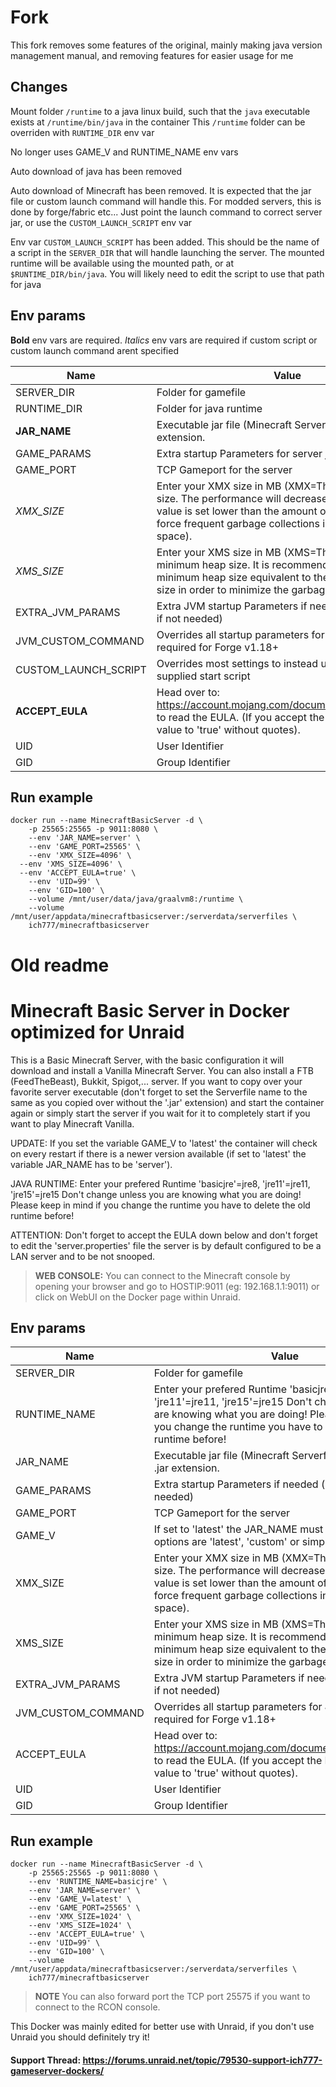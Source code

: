 # Fork
This fork removes some features of the original, mainly making java version management manual, and removing features for easier usage for me

## Changes
Mount folder `/runtime` to a java linux build, such that the `java` executable exists at `/runtime/bin/java` in the container
This `/runtime` folder can be overriden with `RUNTIME_DIR` env var

No longer uses GAME_V and RUNTIME_NAME env vars

Auto download of java has been removed

Auto download of Minecraft has been removed. It is expected that the jar file or custom launch command will handle this.
For modded servers, this is done by forge/fabric etc... Just point the launch command to correct server jar, or use the `CUSTOM_LAUNCH_SCRIPT` env var

Env var `CUSTOM_LAUNCH_SCRIPT` has been added. This should be the name of a script in the `SERVER_DIR` that will handle launching the server. The mounted runtime will be available using the mounted path, or at `$RUNTIME_DIR/bin/java`. You will likely need to edit the script to use that path for java

## Env params
**Bold** env vars are required.
*Italics* env vars are required if custom script or custom launch command arent specified

| Name | Value | Example |
| --- | --- | --- |
| SERVER_DIR | Folder for gamefile | /serverdata/serverfiles |
| RUNTIME_DIR | Folder for java runtime | /runtime |
| **JAR_NAME** | Executable jar file (Minecraft Serverfile) without the .jar extension. | server |
| GAME_PARAMS | Extra startup Parameters for server jar file | empty |
| GAME_PORT | TCP Gameport for the server | 25565 |
| *XMX_SIZE* | Enter your XMX size in MB (XMX=The maximum heap size. The performance will decrease if the max heap value is set lower than the amount of live data. It will force frequent garbage collections in order to free up space). | 1024 |
| *XMS_SIZE* | Enter your XMS size in MB (XMS=The initial and minimum heap size. It is recommended to set the minimum heap size equivalent to the maximum heap size in order to minimize the garbage collection). | 1024 |
| EXTRA_JVM_PARAMS | Extra JVM startup Parameters if needed (leave empty if not needed) | empty |
| JVM_CUSTOM_COMMAND | Overrides all startup parameters for JVM like it is required for Forge v1.18+ | empty |
| CUSTOM_LAUNCH_SCRIPT | Overrides most settings to instead use a custom supplied start script | empty |
| **ACCEPT_EULA** | Head over to: https://account.mojang.com/documents/minecraft_eula to read the EULA. (If you accept the EULA change the value to 'true' without quotes). | true |
| UID | User Identifier | 99 |
| GID | Group Identifier | 100 |

## Run example
```
docker run --name MinecraftBasicServer -d \
	-p 25565:25565 -p 9011:8080 \
	--env 'JAR_NAME=server' \
	--env 'GAME_PORT=25565' \
	--env 'XMX_SIZE=4096' \
  --env 'XMS_SIZE=4096' \
  --env 'ACCEPT_EULA=true' \
	--env 'UID=99' \
	--env 'GID=100' \
	--volume /mnt/user/data/java/graalvm8:/runtime \
	--volume /mnt/user/appdata/minecraftbasicserver:/serverdata/serverfiles \
	ich777/minecraftbasicserver
```

# Old readme

# Minecraft Basic Server in Docker optimized for Unraid
This is a Basic Minecraft Server, with the basic configuration it will download and install a Vanilla Minecraft Server. You can also install a FTB (FeedTheBeast), Bukkit, Spigot,... server.
If you want to copy over your favorite server executable (don't forget to set the Serverfile name to the same as you copied over without the '.jar' extension) and start the container again or simply start the server if you wait for it to completely start if you want to play Minecraft Vanilla.

UPDATE: If you set the variable GAME_V to 'latest' the container will check on every restart if there is a newer version available (if set to 'latest' the variable JAR_NAME has to be 'server').

JAVA RUNTIME: Enter your prefered Runtime 'basicjre'=jre8, 'jre11'=jre11, 'jre15'=jre15 Don't change unless you are knowing what you are doing! Please keep in mind if you change the runtime you have to delete the old runtime before!

ATTENTION: Don't forget to accept the EULA down below and don't forget to edit the 'server.properties' file the server is by default configured to be a LAN server and to be not snooped.

>**WEB CONSOLE:** You can connect to the Minecraft console by opening your browser and go to HOSTIP:9011 (eg: 192.168.1.1:9011) or click on WebUI on the Docker page within Unraid.

## Env params
| Name | Value | Example |
| --- | --- | --- |
| SERVER_DIR | Folder for gamefile | /serverdata/serverfiles |
| RUNTIME_NAME | Enter your prefered Runtime 'basicjre'=jre8, 'jre11'=jre11, 'jre15'=jre15 Don't change unless you are knowing what you are doing! Please keep in mind if you change the runtime you have to delete the old runtime before! | basicjre |
| JAR_NAME | Executable jar file (Minecraft Serverfile) withouat the .jar extension. | server |
| GAME_PARAMS | Extra startup Parameters if needed (leave empty if not needed) | empty |
| GAME_PORT | TCP Gameport for the server | 25565 |
| GAME_V | If set to 'latest' the JAR_NAME must be 'server' valid options are 'latest', 'custom' or simply leave empty | latest |
| XMX_SIZE | Enter your XMX size in MB (XMX=The maximum heap size. The performance will decrease if the max heap value is set lower than the amount of live data. It will force frequent garbage collections in order to free up space). | 1024 |
| XMS_SIZE | Enter your XMS size in MB (XMS=The initial and minimum heap size. It is recommended to set the minimum heap size equivalent to the maximum heap size in order to minimize the garbage collection). | 1024 |
| EXTRA_JVM_PARAMS | Extra JVM startup Parameters if needed (leave empty if not needed) | empty |
| JVM_CUSTOM_COMMAND | Overrides all startup parameters for JVM like it is required for Forge v1.18+ | empty |
| ACCEPT_EULA | Head over to: https://account.mojang.com/documents/minecraft_eula to read the EULA. (If you accept the EULA change the value to 'true' without quotes). | true |
| UID | User Identifier | 99 |
| GID | Group Identifier | 100 |

## Run example
```
docker run --name MinecraftBasicServer -d \
	-p 25565:25565 -p 9011:8080 \
	--env 'RUNTIME_NAME=basicjre' \
	--env 'JAR_NAME=server' \
	--env 'GAME_V=latest' \
	--env 'GAME_PORT=25565' \
	--env 'XMX_SIZE=1024' \
    --env 'XMS_SIZE=1024' \
    --env 'ACCEPT_EULA=true' \
	--env 'UID=99' \
	--env 'GID=100' \
	--volume /mnt/user/appdata/minecraftbasicserver:/serverdata/serverfiles \
	ich777/minecraftbasicserver
```
>**NOTE** You can also forward port the TCP port 25575 if you want to connect to the RCON console.


This Docker was mainly edited for better use with Unraid, if you don't use Unraid you should definitely try it!

#### Support Thread: https://forums.unraid.net/topic/79530-support-ich777-gameserver-dockers/
